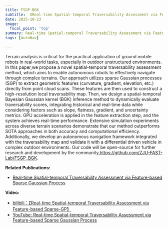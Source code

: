 ```yaml
---
title: FSGP-BGK
subtitle:  UReal-time Spatial-temporal Traversability Assessment via Feature-based Sparse Gaussian Process
date: 2025-10-23
image:
  focal_point: 'top'
summary: Real-time Spatial-temporal Traversability Assessment via Feature-based Sparse Gaussian Process. 
tags: [AutoNav]

---
```




<!--more-->
Terrain analysis is critical for the practical application of ground mobile robots in real-world tasks, especially in outdoor unstructured environments. In this paper,we propose a novel spatial-temporal traversability assessment method, which aims to enable autonomous robots to effectively navigate through complex terrains. Our approach utilizes sparse Gaussian processes (SGP) to extract geometric features
(curvature, gradient, elevation, etc.) directly from point cloud scans. These features are then used to construct a high-resolution local traversability map. Then, we design a spatial-temporal Bayesian Gaussian kernel (BGK) inference method to dynamically evaluate traversability scores, integrating historical and real-time data while considering factors such as slope, flatness, gradient, and uncertainty metrics. GPU acceleration is applied in the feature extraction step, and the system achieves real-time performance. Extensive simulation experiments across diverse terrain scenarios demonstrate that our method outperforms SOTA approaches in both accuracy and computational efficiency. Additionally, we develop an autonomous navigation framework integrated with the traversability map and validate it with a differential driven vehicle in complex outdoor environments. Our code will be open-source for further research and development by the community,https://github.com/ZJU-FAST-Lab/FSGP_BGK.

**Related Publications:**
- [Real-time Spatial-temporal Traversability Assessment via Feature-based Sparse Gaussian Process
](https://percyhzy.github.io/IROS2025-website/)

**Video:**
- [bilibili：【Real-time Spatial-temporal Traversability Assessment via Feature-based Sparse-GP】](https://www.bilibili.com/video/BV13msgztEMX/?share_source=copy_web&vd_source=c281e29c6456ee7bc965eaf485fcb88c)
- [YouTube: Real-time Spatial-temporal Traversability Assessment via Feature-based Sparse Gaussian Process](https://youtu.be/T8aI8dNnIBk?si=45szpdyz7UMKnW7f)

